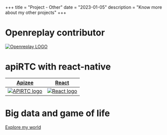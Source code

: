 +++
title = "Project - Other"
date = "2023-01-05"
description = "Know more about my other projects"
+++

# Openreplay contributor

[![Openreplay LOGO](/img/openreplay.png)](/projects/openreplay/)

# apiRTC with react-native

[Apizee](/projects/reactnative/)            |  [React](/projects/reactnative/)
:-------------------------:|:-------------------------:
[![APIRTC logo](/img/logo-apiRTC-light.webp)](/projects/reactnative/)  |  [![React logo](/img/react.png)](/projects/reactnative/)

# Big data and game of life

[Explore my world](/projects/gameoflife/)
